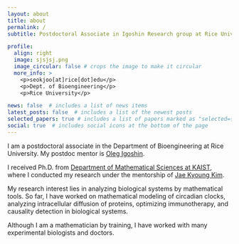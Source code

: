 ```yaml
---
layout: about
title: about
permalink: /
subtitle: Postdoctoral Associate in Igoshin Research group at Rice Univeristy

profile:
  align: right
  image: sjsjsj.png
  image_circular: false # crops the image to make it circular
  more_info: >
    <p>seokjoo[at]rice[dot]edu</p>
    <p>Dept. of Bioengineering</p>
    <p>Rice University</p>

news: false  # includes a list of news items
latest_posts: false  # includes a list of the newest posts
selected_papers: true # includes a list of papers marked as "selected={true}"
social: true  # includes social icons at the bottom of the page
--- 
```


I am a postdoctoral associate in the Department of Bioengineering at Rice University.
My postdoc mentor is [Oleg Igoshin](https://igoshin.rice.edu/). 

I received Ph.D. from [Department of Mathematical Sciences at KAIST](https://mathsci.kaist.ac.kr/home/en/), where I conducted my research under the mentorship of [Jae Kyoung Kim](https://mathsci.kaist.ac.kr/~jaekkim/).

My research interest lies in analyzing biological systems by mathematical tools. So far, I have worked on mathematical modeling of circadian clocks, analyzing intracellular diffusion of proteins, optimizing immunotherapy, and causality detection in biological systems.

Although I am a mathematician by training, I have worked with many experimental biologists and doctors.

